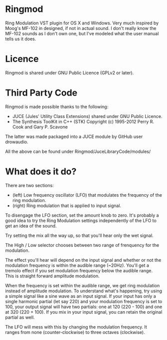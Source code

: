 Ringmod
=======

Ring Modulation VST plugin for OS X and Windows. Very much inspired by Moog's MF-102 in designed, if not in actual
sound. I don't really know the MF-102 sounds as I don't own one, but I've modeled what the user manual tells us it
does.

Licence
=======
Ringmod is shared under GNU Public Licence (GPLv2 or later).

Third Party Code
=================
Ringmod is made possible thanks to the following:

- JUCE (Jules' Utility Class Extensions) shared under GNU Public Licence.
- The Synthesis ToolKit in C++ (STK) Copyright (c) 1995-2012 Perry R. Cook and Gary P. Scavone 

The latter was made packaged into a JUCE module by GitHub user drowaudio.

All the above can be found under Ringmod/JuceLibraryCode/modules/


What does it do?
================
There are two sections:

- (left) Low frequency oscillator (LFO) that modulates the frequency of the ring modulation.
- (right) Ring modulation that is applied to input signal.

To disengage the LFO section, set the amount knob to zero.  It's probably a good idea to try the Ring Modulation
settings independently of the LFO to get an idea of the sound.

Try setting the mix all the way up, so that you'll hear only the wet signal.

The High / Low selector chooses between two range of frenquency for the modulation.

The effect you'll hear will depend on the input signal and whether or not the modulation frequency is within the
audible range (~20Hz).  You'll get a tremolo effect if you set modulation frequency below the audible range.  This
is straight forward amplitude modulation.

When the frequency is set within the audible range, we get ring modulation instead of amplitude modulation.  To 
understand what's happening, try using a simple signal like a sine wave as an input signal.  If your input has only 
a single harmonic partial (let say 220) and your modulation frequency is set to 100, your output signal will have two
partials: one at 120 (220 - 100) and one at 320 (220 + 100).  If you mix in your input signal, you can retain the 
original partial as well.

The LFO will mess with this by changing the modulation frequency.  It ranges from none (counter-clockwise) to three
octaves (clockwise).

